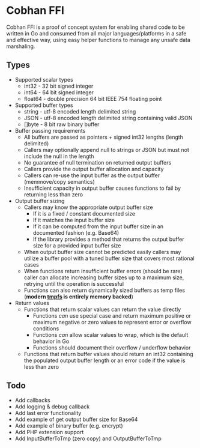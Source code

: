 # Cobhan FFI

Cobhan FFI is a proof of concept system for enabling shared code to be written in Go and consumed from all major languages/platforms in a safe and effective way, using easy helper functions to manage any unsafe data marshaling.

## Types

* Supported scalar types
   * int32 - 32 bit signed integer
   * int64 - 64 bit signed integer
   * float64 - double precision 64 bit IEEE 754 floating point
* Supported buffer types
   * string - utf-8 encoded length delimited string
   * JSON - utf-8 encoded length delimited string containing valid JSON
   * []byte - 8 bit raw binary buffer
* Buffer passing requirements
   * All buffers are passed as pointers + signed int32 lengths (length delimited)
   * Callers may optionally append null to strings or JSON but must not include the null in the length
   * No guarantee of null termination on returned output buffers
   * Callers provide the output buffer allocation and capacity
   * Callers can re-use the input buffer as the output buffer (memmove/copy semantics)
   * Insufficient capacity in output buffer causes functions to fail by returning less than zero
* Output buffer sizing
   * Callers may know the appropriate output buffer size
       * If it is a fixed / constant documented size
       * If it matches the input buffer size
       * If it can be computed from the input buffer size in an documented fashion (e.g. Base64)
       * If the library provides a method that returns the output buffer size for a provided input buffer size
   * When output buffer size cannot be predicted easily callers may utilize a buffer pool with a tuned
       buffer size that covers most rational cases
  * When functions return insufficient buffer errors (should be rare) caller can allocate increasing buffer
       sizes up to a maximum size, retrying until the operation is successful
  * Functions can also return dynamically sized buffers as temp files (**modern [tmpfs](https://en.wikipedia.org/wiki/Tmpfs) is entirely memory backed**)
* Return values
   * Functions that return scalar values can return the value directly
       * Functions *can* use special case and return maximum positive or maximum negative or zero values to
           represent error or overflow conditions
       * Functions *can* allow scalar values to wrap, which is the default behavior in Go
       * Functions should document their overflow / underflow behavior
   * Functions that return buffer values should return an int32 containing the populated output buffer length or
       an error code if the value is less than zero

## Todo

* Add callbacks
* Add logging & debug callback
* Add last error functionality
* Add example of get output buffer size for Base64
* Add example of binary buffer (e.g. encrypt)
* Add PHP extension support
* Add InputBufferToTmp (zero copy) and OutputBufferToTmp
